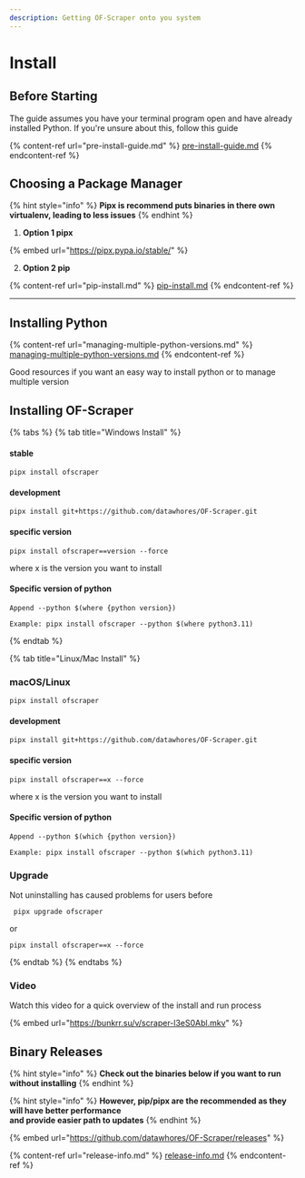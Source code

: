 ```yaml
---
description: Getting OF-Scraper onto you system
---
```


# Install

##

## Before Starting

The guide assumes you have your terminal program open and have already installed Python. If you're unsure about this, follow this guide

{% content-ref url="pre-install-guide.md" %}
[pre-install-guide.md](pre-install-guide.md)
{% endcontent-ref %}



## Choosing a Package Manager



{% hint style="info" %}
**Pipx is recommend puts binaries in there own virtualenv, leading to less issues**
{% endhint %}

1. **Option 1 pipx**&#x20;

{% embed url="https://pipx.pypa.io/stable/" %}

2. **Option 2 pip**

{% content-ref url="pip-install.md" %}
[pip-install.md](pip-install.md)
{% endcontent-ref %}

***



## Installing Python

{% content-ref url="managing-multiple-python-versions.md" %}
[managing-multiple-python-versions.md](managing-multiple-python-versions.md)
{% endcontent-ref %}

Good resources if you want an easy way to install python or to manage multiple version

## Installing OF-Scraper



{% tabs %}
{% tab title="Windows Install" %}
#### stable

```
pipx install ofscraper
```

#### development

```
pipx install git+https://github.com/datawhores/OF-Scraper.git 
```

#### specific version

```
pipx install ofscraper==version --force
```

where x is the version you want to install

#### Specific version of python

```
Append --python $(where {python version})
```

```
Example: pipx install ofscraper --python $(where python3.11)
```
{% endtab %}

{% tab title="Linux/Mac Install" %}


### macOS/Linux

```
pipx install ofscraper
```

#### development



```
pipx install git+https://github.com/datawhores/OF-Scraper.git 
```

#### specific version

```
pipx install ofscraper==x --force
```

where x is the version you want to install

#### Specific version of python



```
Append --python $(which {python version})
```

```
Example: pipx install ofscraper --python $(which python3.11)
```

### Upgrade

Not uninstalling has caused problems for users before

```
 pipx upgrade ofscraper
```

or

```
pipx install ofscraper==x --force
```
{% endtab %}
{% endtabs %}

### Video

Watch this video for a quick overview of the install and run process

{% embed url="https://bunkrr.su/v/scraper-l3eS0Abl.mkv" %}

## Binary Releases

{% hint style="info" %}
**Check out the binaries below if you want to run without installing**
{% endhint %}

{% hint style="info" %}
**However, pip/pipx are the recommended as they will have better performance**\
**and provide easier path to updates**
{% endhint %}

{% embed url="https://github.com/datawhores/OF-Scraper/releases" %}

{% content-ref url="release-info.md" %}
[release-info.md](release-info.md)
{% endcontent-ref %}
